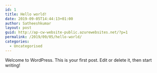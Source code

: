 ```yaml
---
id: 1
title: Hello world!
date: 2019-09-05T14:44:13+01:00
author: Satheeshkumar
layout: post
guid: http://ap-cw-website-public.azurewebsites.net/?p=1
permalink: /2019/09/05/hello-world/
categories:
  - Uncategorised
---
```

Welcome to WordPress. This is your first post. Edit or delete it, then start writing!